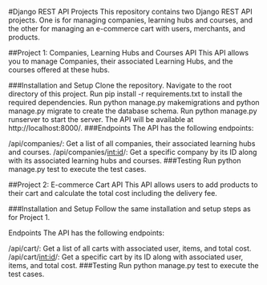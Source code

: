 #Django REST API Projects
This repository contains two Django REST API projects. One is for managing companies, learning hubs and courses, and the other for managing an e-commerce cart with users, merchants, and products.

##Project 1: Companies, Learning Hubs and Courses API
This API allows you to manage Companies, their associated Learning Hubs, and the courses offered at these hubs.

###Installation and Setup
Clone the repository.
Navigate to the root directory of this project.
Run pip install -r requirements.txt to install the required dependencies.
Run python manage.py makemigrations and python manage.py migrate to create the database schema.
Run python manage.py runserver to start the server. The API will be available at http://localhost:8000/.
###Endpoints
The API has the following endpoints:

/api/companies/: Get a list of all companies, their associated learning hubs and courses.
/api/companies/<int:id>/: Get a specific company by its ID along with its associated learning hubs and courses.
###Testing
Run python manage.py test to execute the test cases.

##Project 2: E-commerce Cart API
This API allows users to add products to their cart and calculate the total cost including the delivery fee.

###Installation and Setup
Follow the same installation and setup steps as for Project 1.

Endpoints
The API has the following endpoints:

/api/cart/: Get a list of all carts with associated user, items, and total cost.
/api/cart/<int:id>/: Get a specific cart by its ID along with associated user, items, and total cost.
###Testing
Run python manage.py test to execute the test cases.